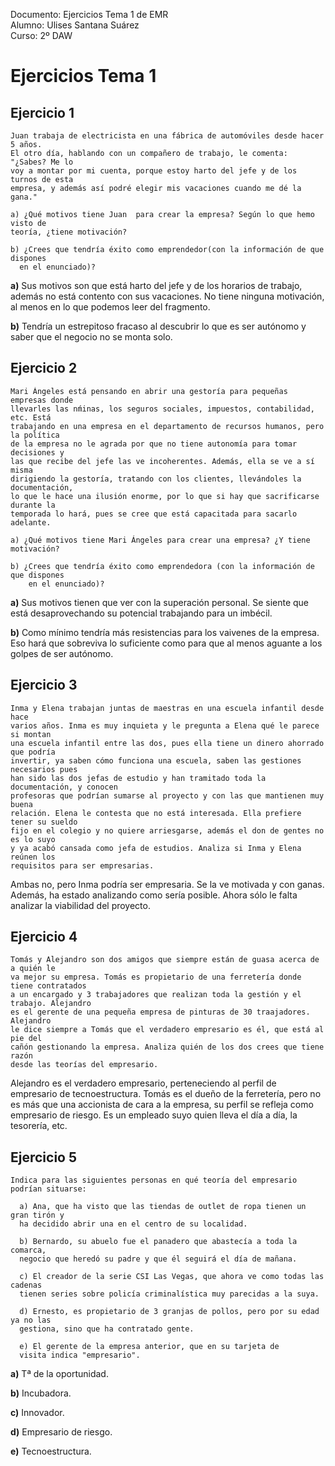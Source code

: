 Documento:  Ejercicios Tema 1 de EMR  
Alumno: Ulises Santana Suárez  
Curso: 2º DAW  

# Ejercicios Tema 1

## Ejercicio 1

```
Juan trabaja de electricista en una fábrica de automóviles desde hacer 5 años.
El otro día, hablando con un compañero de trabajo, le comenta: "¿Sabes? Me lo
voy a montar por mi cuenta, porque estoy harto del jefe y de los turnos de esta
empresa, y además así podré elegir mis vacaciones cuando me dé la gana."

a) ¿Qué motivos tiene Juan  para crear la empresa? Según lo que hemo visto de
teoría, ¿tiene motivación?

b) ¿Crees que tendría éxito como emprendedor(con la información de que dispones
  en el enunciado)?
```

**a)** Sus motivos son que está harto del jefe y de los horarios de trabajo, además no está contento con sus vacaciones. No tiene ninguna motivación, al menos en lo que podemos leer del fragmento.

**b)** Tendría un estrepitoso fracaso al descubrir lo que es ser autónomo y saber que el negocio no se monta solo.

## Ejercicio 2

```
Mari Ángeles está pensando en abrir una gestoría para pequeñas empresas donde
llevarles las nḿinas, los seguros sociales, impuestos, contabilidad, etc. Está
trabajando en una empresa en el departamento de recursos humanos, pero la política
de la empresa no le agrada por que no tiene autonomía para tomar decisiones y
las que recibe del jefe las ve incoherentes. Además, ella se ve a sí misma
dirigiendo la gestoría, tratando con los clientes, llevándoles la documentación,
lo que le hace una ilusión enorme, por lo que si hay que sacrificarse durante la
temporada lo hará, pues se cree que está capacitada para sacarlo adelante.

a) ¿Qué motivos tiene Mari Ángeles para crear una empresa? ¿Y tiene motivación?

b) ¿Crees que tendría éxito como emprendedora (con la información de que dispones
    en el enunciado)?
```

**a)** Sus motivos tienen que ver con la superación personal. Se siente que está desaprovechando su potencial trabajando para un imbécil.

**b)** Como mínimo tendría más resistencias para los vaivenes de la empresa. Eso hará que sobreviva lo suficiente como para que al menos aguante a los golpes de ser autónomo.

## Ejercicio 3

```
Inma y Elena trabajan juntas de maestras en una escuela infantil desde hace
varios años. Inma es muy inquieta y le pregunta a Elena qué le parece si montan
una escuela infantil entre las dos, pues ella tiene un dinero ahorrado que podría
invertir, ya saben cómo funciona una escuela, saben las gestiones necesarios pues
han sido las dos jefas de estudio y han tramitado toda la documentación, y conocen
profesoras que podrían sumarse al proyecto y con las que mantienen muy buena
relación. Elena le contesta que no está interesada. Ella prefiere tener su sueldo
fijo en el colegio y no quiere arriesgarse, además el don de gentes no es lo suyo
y ya acabó cansada como jefa de estudios. Analiza si Inma y Elena reúnen los
requisitos para ser empresarias.
```

Ambas no, pero Inma podría ser empresaria. Se la ve motivada y con ganas. Además, ha estado analizando como sería posible. Ahora sólo le falta analizar la viabilidad del proyecto.

## Ejercicio 4

```
Tomás y Alejandro son dos amigos que siempre están de guasa acerca de a quién le
va mejor su empresa. Tomás es propietario de una ferretería donde tiene contratados
a un encargado y 3 trabajadores que realizan toda la gestión y el trabajo. Alejandro
es el gerente de una pequeña empresa de pinturas de 30 traajadores. Alejandro
le dice siempre a Tomás que el verdadero empresario es él, que está al pie del
cañón gestionando la empresa. Analiza quién de los dos crees que tiene razón
desde las teorías del empresario.
```

Alejandro es el verdadero empresario, perteneciendo al perfil de empresario de tecnoestructura. Tomás es el dueño de la ferretería, pero no es más que una accionista de cara a la empresa, su perfil se refleja como empresario de riesgo. Es un empleado suyo quien lleva el día a día, la tesorería, etc.

## Ejercicio 5

```
Indica para las siguientes personas en qué teoría del empresario podrían situarse:

  a) Ana, que ha visto que las tiendas de outlet de ropa tienen un gran tirón y
  ha decidido abrir una en el centro de su localidad.

  b) Bernardo, su abuelo fue el panadero que abastecía a toda la comarca,
  negocio que heredó su padre y que él seguirá el día de mañana.

  c) El creador de la serie CSI Las Vegas, que ahora ve como todas las cadenas
  tienen series sobre policía criminalística muy parecidas a la suya.

  d) Ernesto, es propietario de 3 granjas de pollos, pero por su edad ya no las
  gestiona, sino que ha contratado gente.

  e) El gerente de la empresa anterior, que en su tarjeta de
  visita indica "empresario".
```

**a)** Tª de la oportunidad.

**b)** Incubadora.

**c)** Innovador.

**d)** Empresario de riesgo.

**e)** Tecnoestructura.
